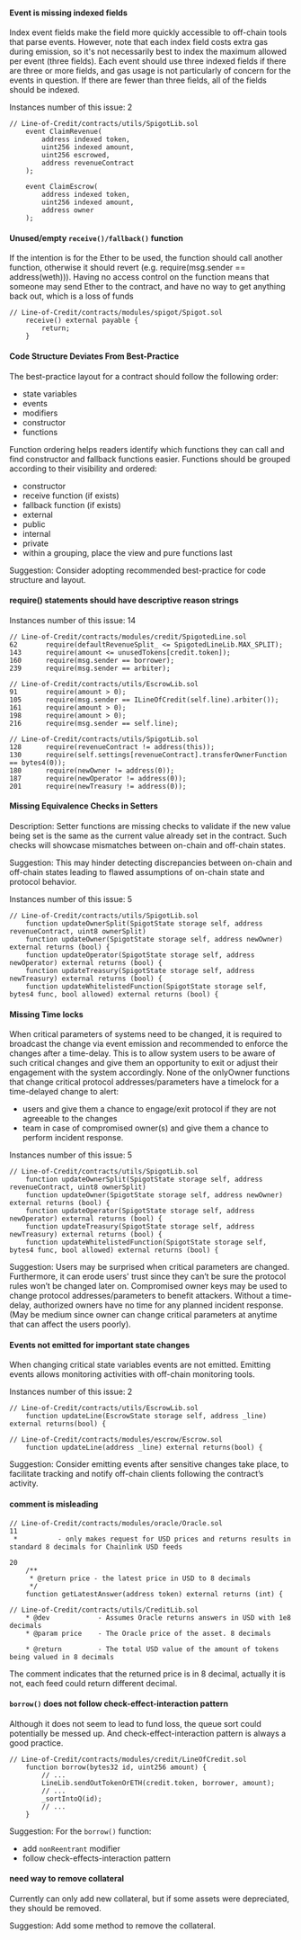 
#### Event is missing indexed fields

Index event fields make the field more quickly accessible to off-chain tools that parse events. However, note that each index field costs extra gas during emission, so it's not necessarily best to index the maximum allowed per event (three fields). Each event should use three indexed fields if there are three or more fields, and gas usage is not particularly of concern for the events in question. If there are fewer than three fields, all of the fields should be indexed.

Instances number of this issue: 2
```solidity
// Line-of-Credit/contracts/utils/SpigotLib.sol
    event ClaimRevenue(
        address indexed token,
        uint256 indexed amount,
        uint256 escrowed,
        address revenueContract
    );

    event ClaimEscrow(
        address indexed token,
        uint256 indexed amount,
        address owner
    );
``` 


#### Unused/empty `receive()/fallback()` function

If the intention is for the Ether to be used, the function should call another function, otherwise it should revert (e.g. require(msg.sender == address(weth))). Having no access control on the function means that someone may send Ether to the contract, and have no way to get anything back out, which is a loss of funds

```solidity
// Line-of-Credit/contracts/modules/spigot/Spigot.sol
    receive() external payable {
        return;
    }
```

#### Code Structure Deviates From Best-Practice

The best-practice layout for a contract should follow the following order: 
- state variables
- events
- modifiers
- constructor
- functions

Function ordering helps readers identify which functions they can call and find constructor and fallback functions easier. Functions should be grouped according to their visibility and ordered:
- constructor
- receive function (if exists)
- fallback function (if exists)
- external
- public
- internal
- private
- within a grouping, place the view and pure functions last

Suggestion: 
Consider adopting recommended best-practice for code structure and layout.


#### require() statements should have descriptive reason strings

Instances number of this issue: 14
```solidity
// Line-of-Credit/contracts/modules/credit/SpigotedLine.sol
62       require(defaultRevenueSplit_ <= SpigotedLineLib.MAX_SPLIT);
143      require(amount <= unusedTokens[credit.token]);
160      require(msg.sender == borrower);
239      require(msg.sender == arbiter);

// Line-of-Credit/contracts/utils/EscrowLib.sol
91       require(amount > 0);
105      require(msg.sender == ILineOfCredit(self.line).arbiter());
161      require(amount > 0);
198      require(amount > 0);
216      require(msg.sender == self.line);

// Line-of-Credit/contracts/utils/SpigotLib.sol
128      require(revenueContract != address(this));
130      require(self.settings[revenueContract].transferOwnerFunction == bytes4(0));
180      require(newOwner != address(0));
187      require(newOperator != address(0));
201      require(newTreasury != address(0));
```



#### Missing Equivalence Checks in Setters

Description: Setter functions are missing checks to validate if the new value being set is the same as the current value already set in the contract. Such checks will showcase mismatches between on-chain and off-chain states.

Suggestion: 
This may hinder detecting discrepancies between on-chain and off-chain states leading to flawed assumptions of on-chain state and protocol behavior.

Instances number of this issue: 5
```solidity
// Line-of-Credit/contracts/utils/SpigotLib.sol
    function updateOwnerSplit(SpigotState storage self, address revenueContract, uint8 ownerSplit)
    function updateOwner(SpigotState storage self, address newOwner) external returns (bool) {
    function updateOperator(SpigotState storage self, address newOperator) external returns (bool) {
    function updateTreasury(SpigotState storage self, address newTreasury) external returns (bool) {
    function updateWhitelistedFunction(SpigotState storage self, bytes4 func, bool allowed) external returns (bool) {
``` 

#### Missing Time locks

When critical parameters of systems need to be changed, it is required to broadcast the change via event emission and recommended to enforce the changes after a time-delay. This is to allow system users to be aware of such critical changes and give them an opportunity to exit or adjust their engagement with the system accordingly. None of the onlyOwner functions that change critical protocol addresses/parameters have a timelock for a time-delayed change to alert: 
- users and give them a chance to engage/exit protocol if they are not agreeable to the changes 
- team in case of compromised owner(s) and give them a chance to perform incident response.


Instances number of this issue: 5
```solidity
// Line-of-Credit/contracts/utils/SpigotLib.sol
    function updateOwnerSplit(SpigotState storage self, address revenueContract, uint8 ownerSplit)
    function updateOwner(SpigotState storage self, address newOwner) external returns (bool) {
    function updateOperator(SpigotState storage self, address newOperator) external returns (bool) {
    function updateTreasury(SpigotState storage self, address newTreasury) external returns (bool) {
    function updateWhitelistedFunction(SpigotState storage self, bytes4 func, bool allowed) external returns (bool) {
``` 

Suggestion: 
Users may be surprised when critical parameters are changed. Furthermore, it can erode users' trust since they can’t be sure the protocol rules won’t be changed later on. Compromised owner keys may be used to change protocol addresses/parameters to benefit attackers. Without a time-delay, authorized owners have no time for any planned incident response. (May be medium since owner can change critical parameters at anytime that can affect the users poorly).


#### Events not emitted for important state changes

When changing critical state variables events are not emitted. Emitting events allows monitoring activities with off-chain monitoring tools.

Instances number of this issue: 2
```solidity
// Line-of-Credit/contracts/utils/EscrowLib.sol
    function updateLine(EscrowState storage self, address _line) external returns(bool) {

// Line-of-Credit/contracts/modules/escrow/Escrow.sol
    function updateLine(address _line) external returns(bool) {
``` 

Suggestion:
Consider emitting events after sensitive changes take place, to facilitate tracking and notify off-chain clients following the contract’s activity.


#### comment is misleading

```solidity
// Line-of-Credit/contracts/modules/oracle/Oracle.sol
11
 *          - only makes request for USD prices and returns results in standard 8 decimals for Chainlink USD feeds

20
    /**
     * @return price - the latest price in USD to 8 decimals
     */
    function getLatestAnswer(address token) external returns (int) {

// Line-of-Credit/contracts/utils/CreditLib.sol
    * @dev            - Assumes Oracle returns answers in USD with 1e8 decimals
    * @param price    - The Oracle price of the asset. 8 decimals

    * @return         - The total USD value of the amount of tokens being valued in 8 decimals 
```

The comment indicates that the returned price is in 8 decimal, actually it is not, each feed could return different decimal.


#### `borrow()` does not follow check-effect-interaction pattern

Although it does not seem to lead to fund loss, the queue sort could potentially be messed up. And check-effect-interaction pattern is always a good practice.

```solidity
// Line-of-Credit/contracts/modules/credit/LineOfCredit.sol
    function borrow(bytes32 id, uint256 amount) {
        // ...
        LineLib.sendOutTokenOrETH(credit.token, borrower, amount);
        // ...
        _sortIntoQ(id);
        // ...
    }
```

Suggestion:
For the `borrow()` function:
- add `nonReentrant` modifier 
- follow check-effects-interaction pattern

#### need way to remove collateral

Currently can only add new collateral, but if some assets were depreciated, they should be removed.

Suggestion:
Add some method to remove the collateral.

